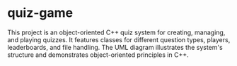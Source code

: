 # quiz-game
This project is an object-oriented C++ quiz system for creating, managing, and playing quizzes. It features classes for different question types, players, leaderboards, and file handling. The UML diagram illustrates the system's structure and demonstrates object-oriented principles in C++.
